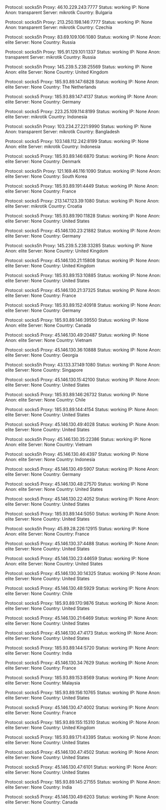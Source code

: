 Protocol: socks5h
Proxy: 46.10.229.243:7777
Status: working
IP: None
Anon: transparent
Server: mikrotik
Country: Bulgaria

Protocol: socks5h
Proxy: 213.250.198.146:7777
Status: working
IP: None
Anon: transparent
Server: mikrotik
Country: Czechia

Protocol: socks5h
Proxy: 83.69.109.106:1080
Status: working
IP: None
Anon: elite
Server: None
Country: Russia

Protocol: socks5h
Proxy: 195.91.129.101:1337
Status: working
IP: None
Anon: transparent
Server: mikrotik
Country: Russia

Protocol: socks5h
Proxy: 145.239.5.238:25569
Status: working
IP: None
Anon: elite
Server: None
Country: United Kingdom

Protocol: socks5
Proxy: 185.93.89.147:6828
Status: working
IP: None
Anon: elite
Server: None
Country: The Netherlands

Protocol: socks5
Proxy: 185.93.89.147:4137
Status: working
IP: None
Anon: elite
Server: None
Country: Germany

Protocol: socks5
Proxy: 223.25.109.114:8199
Status: working
IP: None
Anon: elite
Server: mikrotik
Country: Indonesia

Protocol: socks5h
Proxy: 103.234.27.221:9990
Status: working
IP: None
Anon: transparent
Server: mikrotik
Country: Bangladesh

Protocol: socks5
Proxy: 103.148.112.242:8199
Status: working
IP: None
Anon: elite
Server: mikrotik
Country: Indonesia

Protocol: socks5
Proxy: 185.93.89.146:6870
Status: working
IP: None
Anon: elite
Server: None
Country: Denmark

Protocol: socks5h
Proxy: 121.169.46.116:1090
Status: working
IP: None
Anon: elite
Server: None
Country: South Korea

Protocol: socks5
Proxy: 185.93.89.191:4449
Status: working
IP: None
Anon: elite
Server: None
Country: France

Protocol: socks5
Proxy: 213.147.123.39:1080
Status: working
IP: None
Anon: elite
Server: mikrotik
Country: Croatia

Protocol: socks5
Proxy: 185.93.89.190:11828
Status: working
IP: None
Anon: elite
Server: None
Country: United States

Protocol: socks5
Proxy: 45.146.130.23:21882
Status: working
IP: None
Anon: elite
Server: None
Country: Germany

Protocol: socks5h
Proxy: 145.239.5.238:33285
Status: working
IP: None
Anon: elite
Server: None
Country: United Kingdom

Protocol: socks5
Proxy: 45.146.130.21:15808
Status: working
IP: None
Anon: elite
Server: None
Country: United Kingdom

Protocol: socks5
Proxy: 185.93.89.153:10885
Status: working
IP: None
Anon: elite
Server: None
Country: United States

Protocol: socks5
Proxy: 45.146.130.21:37325
Status: working
IP: None
Anon: elite
Server: None
Country: France

Protocol: socks5
Proxy: 185.93.89.152:40918
Status: working
IP: None
Anon: elite
Server: None
Country: Germany

Protocol: socks5
Proxy: 185.93.89.146:39550
Status: working
IP: None
Anon: elite
Server: None
Country: Canada

Protocol: socks5
Proxy: 45.146.130.49:20487
Status: working
IP: None
Anon: elite
Server: None
Country: Vietnam

Protocol: socks5
Proxy: 45.146.130.36:10888
Status: working
IP: None
Anon: elite
Server: None
Country: Georgia

Protocol: socks5h
Proxy: 43.133.37.149:1080
Status: working
IP: None
Anon: elite
Server: None
Country: Singapore

Protocol: socks5
Proxy: 45.146.130.15:42100
Status: working
IP: None
Anon: elite
Server: None
Country: United States

Protocol: socks5
Proxy: 185.93.89.146:26732
Status: working
IP: None
Anon: elite
Server: None
Country: Chile

Protocol: socks5
Proxy: 185.93.89.144:4154
Status: working
IP: None
Anon: elite
Server: None
Country: United States

Protocol: socks5
Proxy: 45.146.130.49:4028
Status: working
IP: None
Anon: elite
Server: None
Country: United States

Protocol: socks5h
Proxy: 45.146.130.35:22386
Status: working
IP: None
Anon: elite
Server: None
Country: Vietnam

Protocol: socks5h
Proxy: 45.146.130.46:4397
Status: working
IP: None
Anon: elite
Server: None
Country: Indonesia

Protocol: socks5
Proxy: 45.146.130.49:5907
Status: working
IP: None
Anon: elite
Server: None
Country: Germany

Protocol: socks5
Proxy: 45.146.130.48:27570
Status: working
IP: None
Anon: elite
Server: None
Country: United States

Protocol: socks5
Proxy: 45.146.130.22:4052
Status: working
IP: None
Anon: elite
Server: None
Country: United States

Protocol: socks5
Proxy: 185.93.89.144:5050
Status: working
IP: None
Anon: elite
Server: None
Country: United States

Protocol: socks5h
Proxy: 45.89.28.226:12915
Status: working
IP: None
Anon: elite
Server: None
Country: France

Protocol: socks5
Proxy: 45.146.130.37:4488
Status: working
IP: None
Anon: elite
Server: None
Country: United States

Protocol: socks5
Proxy: 45.146.130.23:44659
Status: working
IP: None
Anon: elite
Server: None
Country: United States

Protocol: socks5
Proxy: 45.146.130.30:14325
Status: working
IP: None
Anon: elite
Server: None
Country: United States

Protocol: socks5
Proxy: 45.146.130.48:5929
Status: working
IP: None
Anon: elite
Server: None
Country: Chile

Protocol: socks5
Proxy: 185.93.89.170:9876
Status: working
IP: None
Anon: elite
Server: None
Country: United States

Protocol: socks5
Proxy: 45.146.130.21:6469
Status: working
IP: None
Anon: elite
Server: None
Country: United States

Protocol: socks5
Proxy: 45.146.130.47:4173
Status: working
IP: None
Anon: elite
Server: None
Country: United States

Protocol: socks5
Proxy: 185.93.89.144:5720
Status: working
IP: None
Anon: elite
Server: None
Country: India

Protocol: socks5
Proxy: 45.146.130.34:7629
Status: working
IP: None
Anon: elite
Server: None
Country: France

Protocol: socks5
Proxy: 185.93.89.153:8569
Status: working
IP: None
Anon: elite
Server: None
Country: Malaysia

Protocol: socks5
Proxy: 185.93.89.156:10765
Status: working
IP: None
Anon: elite
Server: None
Country: United States

Protocol: socks5
Proxy: 45.146.130.47:4002
Status: working
IP: None
Anon: elite
Server: None
Country: France

Protocol: socks5
Proxy: 185.93.89.155:15310
Status: working
IP: None
Anon: elite
Server: None
Country: United Kingdom

Protocol: socks5
Proxy: 185.93.89.171:43395
Status: working
IP: None
Anon: elite
Server: None
Country: United States

Protocol: socks5
Proxy: 45.146.130.47:4502
Status: working
IP: None
Anon: elite
Server: None
Country: United States

Protocol: socks5
Proxy: 45.146.130.47:6101
Status: working
IP: None
Anon: elite
Server: None
Country: United States

Protocol: socks5
Proxy: 185.93.89.145:27155
Status: working
IP: None
Anon: elite
Server: None
Country: India

Protocol: socks5
Proxy: 45.146.130.49:6203
Status: working
IP: None
Anon: elite
Server: None
Country: Canada

